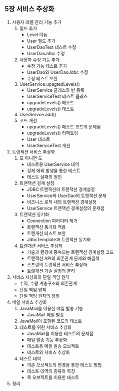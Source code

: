 <h2>5장 서비스 추상화</h2>

1. 사용자 레벨 관리 기능 추가
    1. 필드 추가
        - Level 이늄
        - User 필드 추가
        - UserDaoTest 테스트 수정
        - UserDaoJdbc 수정
    2. 사용자 수정 기능 추가
        - 수정 기능 테스트 추가
        - UserDao와 UserDaoJdbc 수정
        - 수정 테스트 보완
    3. UserService.upagtedLevels()
        - UserService 클래스와 빈 등록
        - UserServiceTest 테스트 클래스
        - upgradeLevels() 메소드
        - upgradeLevels() 테스트
    4. UserServce.add()
    5. 코드 개선
        - upgradeLevels() 메소드 코드의 문제점
        - upgradeLevels() 리팩토링
        - User 테스트
        - UserServiceTest 개선
2. 트랜잭션 서비스 추상화
    1. 모 아니면 도
        - 테스트용 UserService 대역
        - 강제 에외 발생을 통한 테스트
        - 테스트 실패의 원인
    2. 트랜잭션 경계 설정
        - JDBC 트랜잭션의 트랜잭션 경계설정
        - UserService와 UserDao의 트랜잭션 문제
        - 비즈니스 로직 내의 트랜잭션 경계설정
        - UserService 트랜잭션 경계설정의 문제점
    3. 트랜잭션 동기화
        - Connection 파라미터 제거
        - 트랜잭션 동기화 적용
        - 트랜개션 테스트 보완
        - JdbcTemplate과 트랜잭션 동기화
    4. 트랜개션 서비스 추상화
        - 기술과 환경에 종속되는 트랜잭션 경계설정 코드
        - 트랜잭션 API의 의존관계 문제와 해결책
        - 스프링의 트랜잭션 서비스 추상화
        - 트랝개션 기술 설정의 분리
3. 서비스 차상화의 단일 책임 원칙
    - 수직, 수평 계층구조와 의존관계
    - 단일 책임 원칙
    - 단일 책임 원칙의 장점
4. 메일 서비스 추상화
    1. JavaMail을 이용한 메일 발송 기능
        - JavaMail 메일 발송
    2. JavaMail이 포함된 코드의 테스트
    3. 테스트를 위한 서비스 추상화
        - JavaMail을 이용한 테스트의 문제점
        - 메일 발송 기능 추상화
        - 테스트용 메일 발송 오브젝트
        - 테스트와 서비스 추상화
    4. 테스트 대역
        - 의존 오브젝트의 변경을 통한 테스트 방법
        - 테스트 대역의 종류와 특징
        - 목 오브젝트를 이용한 테스트
5. 정리
